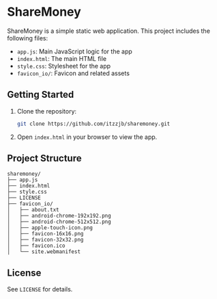 # ShareMoney

ShareMoney is a simple static web application. This project includes the following files:

- `app.js`: Main JavaScript logic for the app
- `index.html`: The main HTML file
- `style.css`: Stylesheet for the app
- `favicon_io/`: Favicon and related assets

## Getting Started

1. Clone the repository:
   ```sh
   git clone https://github.com/itzzjb/sharemoney.git
   ```
2. Open `index.html` in your browser to view the app.

## Project Structure

```
sharemoney/
├── app.js
├── index.html
├── style.css
├── LICENSE
├── favicon_io/
│   ├── about.txt
│   ├── android-chrome-192x192.png
│   ├── android-chrome-512x512.png
│   ├── apple-touch-icon.png
│   ├── favicon-16x16.png
│   ├── favicon-32x32.png
│   ├── favicon.ico
│   └── site.webmanifest
```

## License

See `LICENSE` for details.
